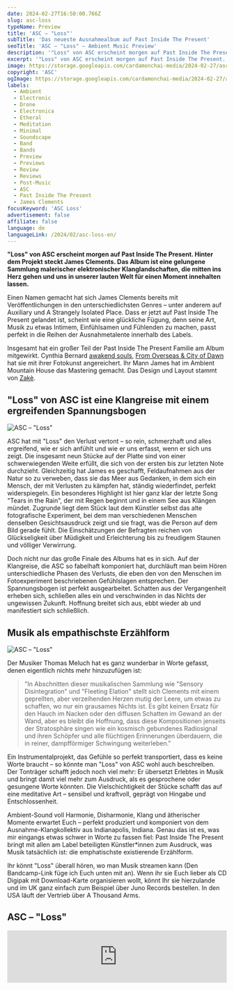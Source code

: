 ```yaml
---
date: 2024-02-27T16:50:00.766Z
slug: asc-loss
typeName: Preview
title: 'ASC – "Loss"'
subTitle: 'Das neueste Ausnahmealbum auf Past Inside The Present'
seoTitle: 'ASC – "Loss" – Ambient Music Preview'
description: '"Loss" von ASC erscheint morgen auf Past Inside The Present – Zeit für eine Preview zu diesem fantastischen Album. Hören lohnt sich sehr – so viel verrate ich schon mal. Außerdem habe ich ein paar spannende Details für Euch!'
excerpt: '"Loss" von ASC erscheint morgen auf Past Inside The Present. Hinter dem Projekt steckt James Clements. Das Album ist eine gelungene Sammlung malerischer elektronischer Klanglandschaften, die mitten ins Herz gehen und uns in unserer lauten Welt für einen Moment innehalten lassen.'
image: https://storage.googleapis.com/cardamonchai-media/2024-02-27/asc-loss-jpg-imagine-e8a838_c8a056_1024_768/640.webp
copyright: 'ASC'
ogImage: https://storage.googleapis.com/cardamonchai-media/2024-02-27/asc-loss-og-jpg-imagine-f8d878_c39b52_1200_628/640.webp
labels:
  - Ambient
  - Electronic
  - Drone
  - Electronica
  - Etheral
  - Meditation
  - Minimal
  - Soundscape
  - Band
  - Bands
  - Preview
  - Previews
  - Review
  - Reviews
  - Post-Music
  - ASC
  - Past Inside The Present
  - James Clements
focusKeyword: 'ASC Loss'
advertisement: false
affiliate: false
language: de
languageLink: /2024/02/asc-loss-en/
---
```


**"Loss" von ASC erscheint morgen auf Past Inside The Present. Hinter dem Projekt steckt James Clements. Das Album ist eine gelungene Sammlung malerischer elektronischer Klanglandschaften, die mitten ins Herz gehen und uns in unserer lauten Welt für einen Moment innehalten lassen.**

Einen Namen gemacht hat sich James Clements bereits mit Veröffentlichungen in den unterschiedlichsten Genres – unter anderem auf Auxiliary und A Strangely Isolated Place. Dass er jetzt auf Past Inside The Present gelandet ist, scheint wie eine glückliche Fügung, denn seine Art, Musik zu etwas Intimem, Einfühlsamen und Fühlenden zu machen, passt perfekt in die Reihen der Ausnahmetalente innerhalb des Labels.

Insgesamt hat ein großer Teil der Past Inside The Present Familie am Album mitgewirkt. Cynthia Bernard [awakend souls](/2021/10/awakened-souls/), [From Overseas & City of Dawn](/2022/10/from-overseas-city-of-dawn-misty-memories/) hat sie mit ihrer Fotokunst angereichert. Ihr Mann James hat im Ambient Mountain House das Mastering gemacht. Das Design und Layout stammt von [Zakè](/tag/zake).

## "Loss" von ASC ist eine Klangreise mit einem ergreifenden Spannungsbogen

![ASC – "Loss"](https://storage.googleapis.com/cardamonchai-media/2024-02-27/asc-james-clements-spatial-pitp-past-inside-the-present-pitp-ambient-drone-lp-cd-cassette-james-clements-cover-orig-png-imagine-e8a838_c89f59_800_800/640.webp 'ASC – "Loss"')

ASC hat mit "Loss" den Verlust vertont – so rein, schmerzhaft und alles ergreifend, wie er sich anfühlt und wie er uns erfasst, wenn er sich uns zeigt. Die insgesamt neun Stücke auf der Platte sind von einer schwerwiegenden Weite erfüllt, die sich von der ersten bis zur letzten Note durchzieht. Gleichzeitig hat James es geschafft, Feldaufnahmen aus der Natur so zu verweben, dass sie das Meer aus Gedanken, in dem sich ein Mensch, der mit Verlusten zu kämpfen hat, ständig wiederfindet, perfekt widerspiegeln. Ein besonderes Highlight ist hier ganz klar der letzte Song "Tears in the Rain", der mit Regen beginnt und in einem See aus Klängen mündet. Zugrunde liegt dem Stück laut dem Künstler selbst das alte fotografische Experiment, bei dem man verschiedenen Menschen denselben Gesichtsausdruck zeigt und sie fragt, was die Person auf dem Bild gerade fühlt. Die Einschätzungen der Befragten reichen von Glückseligkeit über Müdigkeit und Erleichterung bis zu freudigem Staunen und völliger Verwirrung.

Doch nicht nur das große Finale des Albums hat es in sich. Auf der Klangreise, die ASC so fabelhaft komponiert hat, durchläuft man beim Hören unterschiedliche Phasen des Verlusts, die eben den von den Menschen im Fotoexperiment beschriebenen Gefühlslagen entsprechen. Der Spannungsbogen ist perfekt ausgearbeitet. Schatten aus der Vergangenheit erheben sich, schließen alles ein und verschwinden in das Nichts der ungewissen Zukunft. Hoffnung breitet sich aus, ebbt wieder ab und manifestiert sich schließlich.

## Musik als empathischste Erzählform

![ASC – "Loss"](https://storage.googleapis.com/cardamonchai-media/2024-02-27/asc-james-clements-spatial-pitp-past-inside-the-present-pitp-ambient-drone-lp-cd-cassette-james-clements-cover-back-orig-png-imagine-080808_7c5732_800_800/640.webp 'ASC – "Loss"')

Der Musiker Thomas Meluch hat es ganz wunderbar in Worte gefasst, denen eigentlich nichts mehr hinzuzufügen ist:

> "In Abschnitten dieser musikalischen Sammlung wie "Sensory Disintegration" und "Fleeting Elation" stellt sich Clements mit einem geprellten, aber verzeihenden Herzen mutig der Leere, um etwas zu schaffen, wo nur ein grausames Nichts ist. Es gibt keinen Ersatz für den Hauch im Nacken oder den diffusen Schatten im Gewand an der Wand, aber es bleibt die Hoffnung, dass diese Kompositionen jenseits der Stratosphäre singen wie ein kosmisch gebundenes Radiosignal und ihren Schöpfer und alle flüchtigen Erinnerungen überdauern, die in reiner, dampfförmiger Schwingung weiterleben."

Ein Instrumentalprojekt, das Gefühle so perfekt transportiert, dass es keine Worte braucht – so könnte man "Loss" von ASC wohl auch beschreiben. Der Tonträger schafft jedoch noch viel mehr: Er übersetzt Erlebtes in Musik und bringt damit viel mehr zum Ausdruck, als es gesprochene oder gesungene Worte könnten. Die Vielschichtigkeit der Stücke schafft das auf eine meditative Art – sensibel und kraftvoll, geprägt von Hingabe und Entschlossenheit.

Ambient-Sound voll Harmonie, Disharmonie, Klang und ätherischer Momente erwartet Euch – perfekt produziert und komponiert von dem Ausnahme-Klangkollektiv aus Indianapolis, Indiana. Genau das ist es, was mir eingangs etwas schwer in Worte zu fassen fiel: Past Inside The Present bringt mit allen am Label beteiligten Künstler\*innen zum Ausdruck, was Musik tatsächlich ist: die emphatischste existierende Erzählform.

Ihr könnt "Loss" überall hören, wo man Musik streamen kann (Den Bandcamp-Link füge ich Euch unten mit an). Wenn ihr sie Euch lieber als CD Digipak mit Download-Karte organisieren wollt, könnt Ihr sie hierzulande und im UK ganz einfach zum Beispiel über Juno Records bestellen. In den USA läuft der Vertrieb über A Thousand Arms.

## ASC – "Loss"

<iframe
  style="border: 0; width: 100%; height: 120px;"
  src="https://bandcamp.com/EmbeddedPlayer/album=2437611694/size=large/bgcol=ffffff/linkcol=5c9b72/tracklist=false/artwork=small/transparent=true/"
  seamless
>
  <a href="https://pitp.bandcamp.com/album/loss">Loss by ASC</a>
</iframe>
